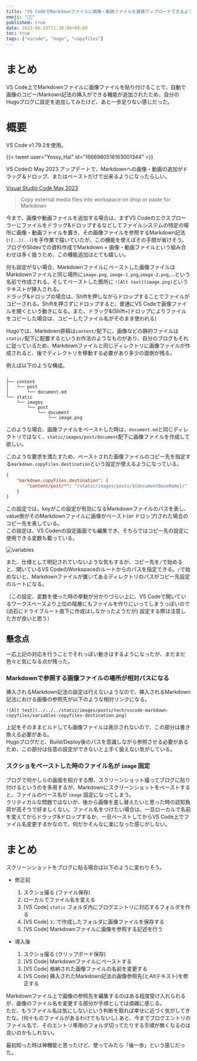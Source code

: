 ```yaml
---
title: "VS CodeでMarkdownファイルに画像・動画ファイルを直接アップロードできるようになったので試してみた"
emoji: "👨‍💻"
published: true
date: 2023-06-25T11:30:00+09:00
toc: true
tags: ["vscode", "hugo", "copyfiles"]
---
```


# まとめ

VS Code上でMarkdownファイルに画像ファイルを貼り付けることで、自動で画像のコピー/Markown記法の挿入ができる機能が追加されたため、自分のHugoブログに設定を追加してみたけど、あと一歩足りない感じだった。

# 概要

VS Code v1.79.2を使用。

{{< tweet user="Yossy_Hal" id="1666980518163001344" >}}

VS Codeの May 2023 アップデートで、Markdownへの画像・動画の追加がドラッグ＆ドロップ、またはペーストだけで出来るようになったらしい。

[Visual Studio Code May 2023](https://code.visualstudio.com/updates/v1_79#_copy-external-media-files-into-workspace-on-drop-or-paste-for-markdown)
> Copy external media files into workspace on drop or paste for Markdown

今まで、画像や動画ファイルを追加する場合は、まずVS Codeのエクスプローラーにファイルをドラッグ&ドロップするなどしてファイルシステムの特定の場所に画像・動画ファイルを置き、その画像ファイルを参照するMarkdown記法 (`![..](..)`)を手作業で描いていたが、この機能を使えばその手間が省けそう。  
ブログやSlidevでの資料作成でMarkdown + 画像・動画ファイルという組み合わせは多く扱うため、この機能追加はとても嬉しい。  

何も設定がない場合、Markdownファイルにペーストした画像ファイルはMarkdownファイルと同じ場所に`image.png`, `image-1.png`,`image-2.png`,...という名前で作成される。そしてペーストした箇所に `![Alt text](image.png)`というテキストが挿入される。  
ドラッグ&ドロップの場合は、Shiftを押しながらドロップすることでファイルがコピーされる。Shiftを押さずにドロップすると、普通にVS Codeで画像ファイルを開くという動きになる。また、ドラッグ&(Shift+)ドロップによりファイルをコピーした場合は、コピーしたファイル名がそのまま使われる)

Hugoでは、Markdown原稿は`content/`配下に、画像などの静的ファイルは`static/`配下に配置するというお作法のようなものがあり、自分のブログもそれに従っているため、Markdownファイルと同じディレクトリに画像ファイルが作成されると、後でディレクトリを移動する必要があり多少の面倒が残る。  

例えば以下のような構成。

```
.
├── content
│   └── post
│       └── document.md
└── static
    └── images
        └── post
            └── document
                └── image.png
```

このような場合、画像ファイルをペーストした時は、`document.md`と同じディレクトリではなく、`static/images/post/document`配下に画像ファイルを作成して欲しい。

このような要求を満たすため、ペーストされた画像ファイルのコピー先を指定する`markdown.copyFiles.destination`という設定が使えるようになっている。

```.vscode/settings.json
{
    "markdown.copyFiles.destination": {
        "content/post/*": "/static/images/posts/${documentBaseName}/"
    }
}
```

この設定では、keyがこの設定が有効になるMarkdownファイルのパスを表し、value側がそのMarkdownファイルに画像がペースト(or ドロップ)された場合のコピー先を表している。  
この設定は、VS Codenの設定画面でも編集でき、そちらではコピー先の設定に使用できる変数も載っている。  

![variables](https://blog.kaakaa.dev/images/posts/tech/vscode-markdown-copyfiles/variables-copyfiles-destination.png)

また、仕様として明記されていないような気もするが、コピー先を`/`で始めると、開いているVS CodeのWorkspaceのルートからのパスを指定できる。`/`で始めないと、Markdownファイルが置いてあるディレクトリのパスがコピー先設定のルートになる。

（この設定、変数を使った時の挙動が分かりづらい上に、VS Codeで開いているワークスペースより上位の階層にもファイルを作りにいってしまうっぽいので (流石にドライブルート直下に作成はしなかったようだが) 設定する際は注意した方が良いと思う）

## 懸念点

一応上記の対応を行うことでそれっぽい動きはするようになったが、まだまだ色々と気になる点が残った。

### Markdownで参照する画像ファイルの場所が相対パスになる

挿入されるMarkdown記法の設定は行えないようなので、挿入されるMarkdown記法における画像の参照先が以下のような相対リンクになる。

`![Alt text](../../../static/images/posts/tech/vscode-markdown-copyfiles/variables-copyfiles-destination.png)`

上記をそのままビルドしても画像ファイルは表示されないので、この部分は書き換える必要がある。  
Hugoブログだと、Build/Deploy後のパスを意識しながら参照させる必要があるため、この部分は任意の設定ができないと上手く扱えない気がしている。

### スクショをペーストした時のファイル名が `image` 固定

ブログで何かしらの画面を紹介する際、スクリーンショット撮ってブログに貼り付けるというのを多用するが、Markdownにスクリーンショットをペーストすると、ファイルのベース名が `image` 固定になってしまう。  
クリティカルな問題ではないが、後から画像を差し替えたいと思った時の認知負荷が高そうで好ましくない。ファイル名をつけたい場合は、一旦ローカルで名前を変えてからドラッグ&ドロップするか、一旦ペーストしてからVS Code上でファイル名変更するかなので、何だかそんなに楽になった感じがしない。

# まとめ

スクリーンショットをブログに貼る場合は以下のように変わりそう。

* 修正前
  1. スクショ撮る (ファイル保存)
  2. ローカルでファイル名を変える
  3. [VS Code] `static` フォルダ内にブログエントリに対応するフォルダを作る
  4. [VS Code] `3.` で作成したフォルダに画像ファイルを保存する
  5. [VS Code] Markdownファイルに画像を参照する記述を行う

* 導入後
  1. スクショ撮る (クリップボード保存)
  2. [VS Code] Markdownファイルにペーストする
  3. [VS Code] 格納された画像ファイルの名前を変更する
  4. [VS Code] 挿入されたMarkdown記法の画像参照先(とAltテキスト)を修正する

Markdownファイル上で画像の参照先を編集するのはある程度受け入れられるが、画像のファイル名を変更する部分が手順としては煩雑に感じる。  
ただ、もうファイル名は気にしないという判断を取れば幸せに近づく気がしてきたな。(何十ものファイルがあるわけでもないし)
あと、今までブログエントリのファイル名で、そのエントリ専用のフォルダ切ってたりする手順が無くなるのは良いのかもしれない。

最初知った時は神機能と思ったけど、使ってみたら「後一歩」という感じだった。